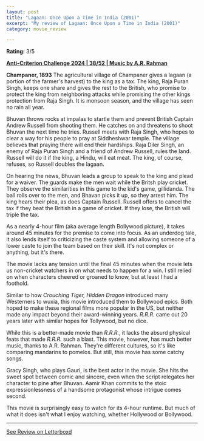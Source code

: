 ```yaml
---
layout: post
title: "Lagaan: Once Upon a Time in India (2001)"
excerpt: "My review of Lagaan: Once Upon a Time in India (2001)"
category: movie_review

---
```


**Rating:** 3/5

<b><a href="https://boxd.it/qBmUY/detail">Anti-Criterion Challenge 2024 | 38/52 | Music by A.R. Rahman</a></b>

<b>Champaner, 1893</b>
The agricultural village of Champaner gives a lagaan (a portion of the farmer's harvest) to the king as a tax. The king, Raja Puran Singh, keeps one share and gives the rest to the British, who promise to protect the king from neighboring attacks while promising the other kings protection from Raja Singh. It is monsoon season, and the village has seen no rain all year.

Bhuvan throws rocks at impalas to startle them and prevent British Captain Andrew Russell from shooting them. He catches on and threatens to shoot Bhuvan the next time he tries. Russell meets with Raja Singh, who hopes to clear a way for his people to pray at Siddheshwar temple. The village believes that praying there will end their hardships. Raja Diler Singh, an enemy of Raja Puran Singh and a friend of Andrew Russell, rules the land. Russell will do it if the king, a Hindu, will eat meat. The king, of course, refuses, so Russell doubles the lagaan.

On hearing the news, Bhuvan leads a group to speak to the king and plead for a waiver. The guards make the men wait while the Britsh play cricket. They observe the similarities in this game to the kid's game, gillidanda. The ball rolls over to the men, and Bhavan picks it up, so they arrest him. The king hears their plea, as does Captain Russell. Russell offers to cancel the tax if they beat the British in a game of cricket. If they lose, the British will triple the tax.

As a nearly 4-hour film (aka average length Bollywood picture), it takes around 45 minutes for the premise to come into focus. As an underdog tale, it also lends itself to criticizing the caste system and allowing someone of a lower caste to join the team based on their skill. It's not complex or anything, but it's there.

The movie lacks any tension until the final 45 minutes when the movie lets us non-cricket watchers in on what needs to happen for a win. I still relied on when characters cheered or groaned to know, but at least I had a foothold.

Similar to how <i>Crouching Tiger, Hidden Dragon</i> introduced many Westerners to wuxia, this movie introduced them to Bollywood epics. Both hoped to make these regional films more popular in the US, but neither made any impact beyond their award-winning years. <i>R.R.R.</i> came out 20 years later with similar hopes for Tollywood, but no dice.

While this is a better-made movie than <i>R.R.R.</i>, it lacks the absurd physical feats that made <i>R.R.R.</i> such a blast. This movie, however, has much better music, thanks to A.R. Rahman. They're different cultures, so it's like comparing mandarins to pomelos. But still, this movie has some catchy songs.

Gracy Singh, who plays Gauri, is the best actor in the movie. She hits the sweet spot between comic and sincere, even when the script relegates her character to pine after Bhuvan. Aamir Khan commits to the stoic expressionlessness of a handsome protagonist whose intrigue comes second.

This movie is surprisingly easy to watch for its 4-hour runtime. But much of what it does isn't what I enjoy watching, whether Hollywood or Bollywood.

<hr>

[See Review on Letterboxd](https://boxd.it/8JvVMx)
